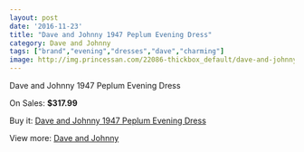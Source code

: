 ```yaml
---
layout: post
date: '2016-11-23'
title: "Dave and Johnny 1947 Peplum Evening Dress"
category: Dave and Johnny
tags: ["brand","evening","dresses","dave","charming"]
image: http://img.princessan.com/22086-thickbox_default/dave-and-johnny-1947-peplum-evening-dress.jpg
---
```

Dave and Johnny 1947 Peplum Evening Dress

On Sales: **$317.99**
<a href="https://www.princessan.com/en/dave-and-johnny/10062-dave-and-johnny-1947-peplum-evening-dress.html"><amp-img layout="responsive" width="600" height="600" src="//img.princessan.com/22086-thickbox_default/dave-and-johnny-1947-peplum-evening-dress.jpg" alt="Dave and Johnny 1947 Peplum Evening Dress 0" /></a>
<a href="https://www.princessan.com/en/dave-and-johnny/10062-dave-and-johnny-1947-peplum-evening-dress.html"><amp-img layout="responsive" width="600" height="600" src="//img.princessan.com/22087-thickbox_default/dave-and-johnny-1947-peplum-evening-dress.jpg" alt="Dave and Johnny 1947 Peplum Evening Dress 1" /></a>

Buy it: [Dave and Johnny 1947 Peplum Evening Dress](https://www.princessan.com/en/dave-and-johnny/10062-dave-and-johnny-1947-peplum-evening-dress.html "Dave and Johnny 1947 Peplum Evening Dress")

View more: [Dave and Johnny](https://www.princessan.com/en/16-dave-and-johnny "Dave and Johnny")